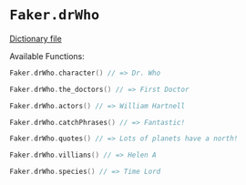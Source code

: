 # `Faker.drWho`

[Dictionary file](../src/main/resources/locales/en/dr_who.yml)

Available Functions:  
```kotlin
Faker.drWho.character() // => Dr. Who

Faker.drWho.the_doctors() // => First Doctor

Faker.drWho.actors() // => William Hartnell

Faker.drWho.catchPhrases() // => Fantastic!

Faker.drWho.quotes() // => Lots of planets have a north!

Faker.drWho.villians() // => Helen A

Faker.drWho.species() // => Time Lord
```
